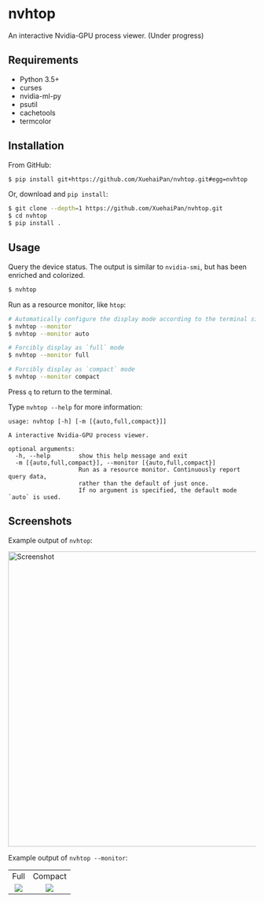 # nvhtop

An interactive Nvidia-GPU process viewer. (Under progress)

## Requirements

- Python 3.5+
- curses
- nvidia-ml-py
- psutil
- cachetools
- termcolor

## Installation

From GitHub:

```bash
$ pip install git+https://github.com/XuehaiPan/nvhtop.git#egg=nvhtop
```

Or, download and `pip install`:

```bash
$ git clone --depth=1 https://github.com/XuehaiPan/nvhtop.git
$ cd nvhtop
$ pip install .
```

## Usage

Query the device status. The output is similar to `nvidia-smi`, but has been enriched and colorized.

```bash
$ nvhtop
```

Run as a resource monitor, like `htop`:

```bash
# Automatically configure the display mode according to the terminal size
$ nvhtop --monitor
$ nvhtop --monitor auto

# Forcibly display as `full` mode
$ nvhtop --monitor full

# Forcibly display as `compact` mode
$ nvhtop --monitor compact
```

Press `q` to return to the terminal.

Type `nvhtop --help` for more information:

```
usage: nvhtop [-h] [-m [{auto,full,compact}]]

A interactive Nvidia-GPU process viewer.

optional arguments:
  -h, --help        show this help message and exit
  -m [{auto,full,compact}], --monitor [{auto,full,compact}]
                    Run as a resource monitor. Continuously report query data,
                    rather than the default of just once.
                    If no argument is specified, the default mode `auto` is used.
```

## Screenshots

Example output of `nvhtop`:

<img width="600" alt="Screenshot" src="https://user-images.githubusercontent.com/16078332/106898060-af2c3a80-672e-11eb-9ab6-1ccbaa6292b5.png">

Example output of `nvhtop --monitor`:

<table>
  <tr>
    <td align="center">Full</td>
    <td align="center">Compact</td>
  </tr>
  <tr valign="top">
    <td align="center">
      <img src="https://user-images.githubusercontent.com/16078332/106898073-b18e9480-672e-11eb-812f-85951a8d98cc.png">
    </td>
    <td align="center">
      <img src="https://user-images.githubusercontent.com/16078332/106898074-b2272b00-672e-11eb-9351-3301240b2d42.png">
    </td>
  </tr>
</table>
